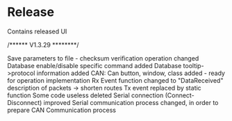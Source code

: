 # Release
Contains released UI

/******    V1.3.29       ********/

Save parameters to file - checksum verification operation changed
Database enable/disable specific command added
Database tooltip->protocol information added
CAN: Can button, window, class added - ready for operation implementation
Rx Event function changed to "DataReceived"
description of packets -> shorten routes
Tx event replaced by static function
Some code useless deleted
Serial connection (Connect-Disconnect) improved
Serial communication process changed, in order to prepare CAN Communication process
